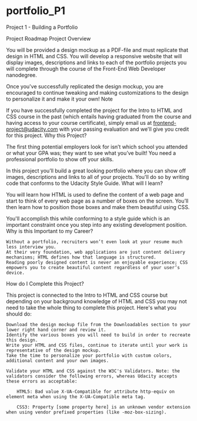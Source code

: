 # portfolio_P1
Project 1 - Building a Portfolio



Project Roadmap
Project Overview

You will be provided a design mockup as a PDF-file and must replicate that design in HTML and CSS. You will develop a responsive website that will display images, descriptions and links to each of the portfolio projects you will complete through the course of the Front-End Web Developer nanodegree.

Once you've successfully replicated the design mockup, you are encouraged to continue tweaking and making customizations to the design to personalize it and make it your own!
Note

If you have successfully completed the project for the Intro to HTML and CSS course in the past (which entails having graduated from the course and having access to your course certificate), simply email us at frontend-project@udacity.com with your passing evaluation and we'll give you credit for this project.
Why this Project?

The first thing potential employers look for isn’t which school you attended or what your GPA was; they want to see what you’ve built! You need a professional portfolio to show off your skills.

In this project you’ll build a great looking portfolio where you can show off images, descriptions and links to all of your projects. You'll do so by writing code that conforms to the Udacity Style Guide.
What will I learn?

You will learn how HTML is used to define the content of a web page and start to think of every web page as a number of boxes on the screen. You’ll then learn how to position those boxes and make them beautiful using CSS.

You'll accomplish this while conforming to a style guide which is an important constraint once you step into any existing development position.
Why is this Important to my Career?

    Without a portfolio, recruiters won’t even look at your resume much less interview you.
    At their very foundation, web applications are just content delivery mechanisms; HTML defines how that language is structured.
    Reading poorly designed content is never an enjoyable experience; CSS empowers you to create beautiful content regardless of your user’s device.



How do I Complete this Project?

This project is connected to the Intro to HTML and CSS course but depending on your background knowledge of HTML and CSS you may not need to take the whole thing to complete this project. Here's what you should do:

    Download the design mockup file from the Downloadables section to your lower right hand corner and review it.
    Identify the various boxes you will need to build in order to recreate this design.
    Write your HTML and CSS files, continue to iterate until your work is representative of the design mockup.
    Take the time to personalize your portfolio with custom colors, additional content and your own images.

    Validate your HTML and CSS against the W3C's Validators. Note: the validators consider the following errors, whereas Udacity accepts these errors as acceptable:

        HTML5: Bad value X-UA-Compatible for attribute http-equiv on element meta when using the X-UA-Compatible meta tag.

        CSS3: Property [some property here] is an unknown vendor extension when using vendor prefixed properties (like -moz-box-sizing).

